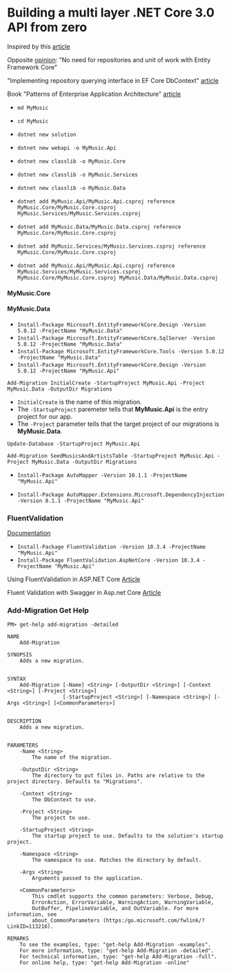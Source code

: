 # Building a multi layer .NET Core 3.0 API from zero

Inspired by this [article](https://medium.com/swlh/building-a-nice-multi-layer-net-core-3-api-c68a9ef16368) 

Opposite [opinion](https://gunnarpeipman.com/ef-core-repository-unit-of-work/): "No need for repositories and unit of work with Entity Framework Core" 

"Implementing repository querying interface in EF Core DbContext" [article](https://gunnarpeipman.com/ef-core-dbcontext-repository/)

Book "Patterns of Enterprise Application Architecture" [article](https://gunnarpeipman.com/patterns-of-enterprise-application-architecture/)

- `md MyMusic`
- `cd MyMusic`
 
- `dotnet new solution`

- `dotnet new webapi -o MyMusic.Api`
- `dotnet new classlib -o MyMusic.Core`
- `dotnet new classlib -o MyMusic.Services`
- `dotnet new classlib -o MyMusic.Data`


- `dotnet add MyMusic.Api/MyMusic.Api.csproj reference MyMusic.Core/MyMusic.Core.csproj MyMusic.Services/MyMusic.Services.csproj`
- `dotnet add MyMusic.Data/MyMusic.Data.csproj reference MyMusic.Core/MyMusic.Core.csproj`
- `dotnet add MyMusic.Services/MyMusic.Services.csproj reference MyMusic.Core/MyMusic.Core.csproj`
- `dotnet add MyMusic.Api/MyMusic.Api.csproj reference MyMusic.Services/MyMusic.Services.csproj MyMusic.Core/MyMusic.Core.csproj MyMusic.Data/MyMusic.Data.csproj`

#### MyMusic.Core

#### MyMusic.Data

- `Install-Package Microsoft.EntityFrameworkCore.Design -Version 5.0.12 -ProjectName "MyMusic.Data"`
- `Install-Package Microsoft.EntityFrameworkCore.SqlServer -Version 5.0.12 -ProjectName "MyMusic.Data"`
- `Install-Package Microsoft.EntityFrameworkCore.Tools -Version 5.0.12 -ProjectName "MyMusic.Data"`
- `Install-Package Microsoft.EntityFrameworkCore.Design -Version 5.0.12 -ProjectName "MyMusic.Api"`


`Add-Migration InitialCreate -StartupProject MyMusic.Api -Project MyMusic.Data -OutputDir Migrations`

- `InitialCreate` is the name of this migration.
- The `-StartupProject` paremeter tells that **MyMusic.Api** is the entry project for our app.
- The `-Project` parameter tells that the target project of our migrations is **MyMusic.Data**.

<!-- dotnet ef --startup-project MyMusic.Api/MyMusic.Api.csproj migrations add InitialModel -p MyMusic.Data/MyMusic.Data.csproj-->

`Update-Database -StartupProject MyMusic.Api`

<!-- dotnet ef --startup-project MyMusic.Api/MyMusic.Api.csproj database update-->

`Add-Migration SeedMusicsAndArtistsTable -StartupProject MyMusic.Api -Project MyMusic.Data -OutputDir Migrations`



<!-- dotnet ef --startup-project MyMusic.Api/MyMusic.Api.csproj migrations add SeedMusicsAndArtistsTable -p MyMusic.Data/MyMusic.Data.csproj-->

<!--startup-project switch tells that MyMusic.Api is the entry project for our app and 
switch -p tells that the target project of our migrations is MyMusic.Data. 
InitialModel is the name of this migration.-->


<!--dotnet add MyMusic.Api/MyMusic.Api.csproj package Swashbuckle.AspNetCore --version 5.0.0-rc3-->

<!--dotnet add MyMusic.Api/MyMusic.Api.csproj package AutoMapper-->

<!--dotnet add MyMusic.Api/MyMusic.Api.csproj package AutoMapper.Extensions.Microsoft.DependencyInjection-->

- `Install-Package AutoMapper -Version 10.1.1 -ProjectName "MyMusic.Api"`

- `Install-Package AutoMapper.Extensions.Microsoft.DependencyInjection -Version 8.1.1 -ProjectName "MyMusic.Api"`

<!--dotnet add MyMusic.Api/MyMusic.Api.csproj package FluentValidation`-->

### FluentValidation
[Documentation](https://docs.fluentvalidation.net/en/latest/aspnet.html)

- `Install-Package FluentValidation -Version 10.3.4 -ProjectName "MyMusic.Api"`
- `Install-Package FluentValidation.AspNetCore -Version 10.3.4 -ProjectName "MyMusic.Api"`

Using FluentValidation in ASP.NET Core [Article](https://wildermuth.com/2019/11/18/Using-FluentValidation-in-ASP-NET-Core)

Fluent Validation with Swagger in Asp.net Core [Article](https://stackoverflow.com/questions/44638195/fluent-validation-with-swagger-in-asp-net-core)

### Add-Migration Get Help
```
PM> get-help add-migration -detailed

NAME
    Add-Migration
    
SYNOPSIS
    Adds a new migration.
    
    
SYNTAX
    Add-Migration [-Name] <String> [-OutputDir <String>] [-Context <String>] [-Project <String>] 
                  [-StartupProject <String>] [-Namespace <String>] [-Args <String>] [<CommonParameters>]
    
    
DESCRIPTION
    Adds a new migration.
    

PARAMETERS
    -Name <String>
        The name of the migration.
        
    -OutputDir <String>
        The directory to put files in. Paths are relative to the project directory. Defaults to "Migrations".
        
    -Context <String>
        The DbContext to use.
        
    -Project <String>
        The project to use.
        
    -StartupProject <String>
        The startup project to use. Defaults to the solution's startup project.
        
    -Namespace <String>
        The namespace to use. Matches the directory by default.
        
    -Args <String>
        Arguments passed to the application.
        
    <CommonParameters>
        This cmdlet supports the common parameters: Verbose, Debug,
        ErrorAction, ErrorVariable, WarningAction, WarningVariable,
        OutBuffer, PipelineVariable, and OutVariable. For more information, see 
        about_CommonParameters (https:/go.microsoft.com/fwlink/?LinkID=113216). 
    
REMARKS
    To see the examples, type: "get-help Add-Migration -examples".
    For more information, type: "get-help Add-Migration -detailed".
    For technical information, type: "get-help Add-Migration -full".
    For online help, type: "get-help Add-Migration -online"
```


